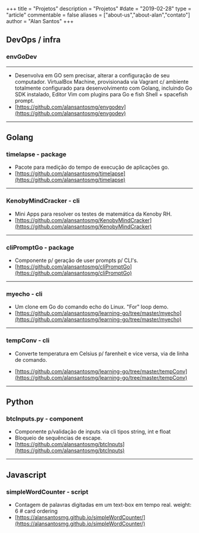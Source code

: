 +++
title = "Projetos"
description = "Projetos"
#date = "2019-02-28"
type = "article"
commentable = false
aliases = ["about-us","about-alan","contato"]
author = "Alan Santos"
+++

## **DevOps / infra**

### envGoDev
---
* Desenvolva em GO sem precisar, alterar a configuração de seu computador. VirtualBox Machine, provisionada via Vagrant c/ ambiente totalmente configurado para desenvolvimento com Golang, incluindo Go SDK instalado, Editor Vim com plugins para Go e fish Shell + spacefish prompt. 
* [https://github.com/alansantosmg/envgodev](https://github.com/alansantosmg/envgodev)
---  

## **Golang**
### timelapse - package

* Pacote para medição do tempo de execução de aplicações go.
* [https://github.com/alansantosmg/timelapse](https://github.com/alansantosmg/timelapse)
---
### KenobyMindCracker - cli
* Mini Apps para resolver os testes de matemática da Kenoby RH.
* [https://github.com/alansantosmg/KenobyMindCracker](https://github.com/alansantosmg/KenobyMindCracker)
---
### cliPromptGo - package
* Componente p/ geração de user prompts p/ CLI's.
* [https://github.com/alansantosmg/cliPromptGo](https://github.com/alansantosmg/cliPromptGo)
---
### myecho - cli
* Um clone em Go do comando echo do Linux. "For" loop demo.
* [https://github.com/alansantosmg/learning-go/tree/master/myecho](https://github.com/alansantosmg/learning-go/tree/master/myecho)
---
### tempConv - cli
* Converte temperatura em Celsius p/ farenheit e vice versa, via de linha de comando.

* [https://github.com/alansantosmg/learning-go/tree/master/tempConv](https://github.com/alansantosmg/learning-go/tree/master/tempConv)
---
## **Python**

### btcInputs.py - component

* Componente p/validação de inputs via cli tipos string, int e float
* Bloqueio de sequências de escape.
* [https://github.com/alansantosmg/btcInputs](https://github.com/alansantosmg/btcInputs)
---
## **Javascript**

### simpleWordCounter - script

* Contagem de palavras digitadas em um text-box em tempo real.
weight: 6 # card ordering
* [https://alansantosmg.github.io/simpleWordCounter/](https://alansantosmg.github.io/simpleWordCounter/)
